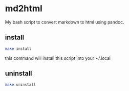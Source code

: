# md2html

My bash script to convert markdown to html using pandoc.

## install

``` bash
make install
```

this command will install this script into your ~/.local

## uninstall

```bash
make uninstall
```
